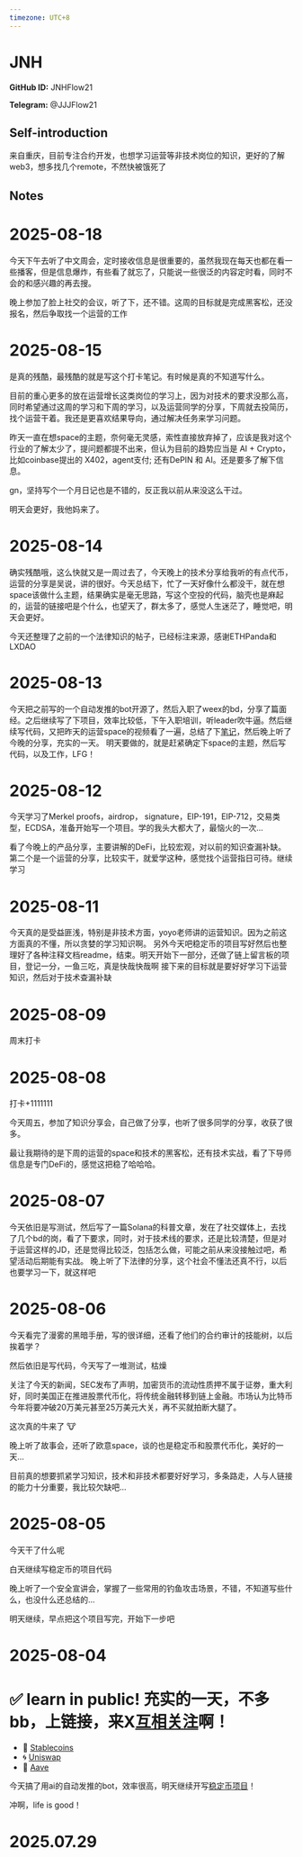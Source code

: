 ```yaml
---
timezone: UTC+8
---
```


# JNH

**GitHub ID:** JNHFlow21

**Telegram:** @JJJFlow21

## Self-introduction

来自重庆，目前专注合约开发，也想学习运营等非技术岗位的知识，更好的了解web3，想多找几个remote，不然快被饿死了

## Notes

<!-- Content_START -->
# 2025-08-18

今天下午去听了中文周会，定时接收信息是很重要的，虽然我现在每天也都在看一些播客，但是信息爆炸，有些看了就忘了，只能说一些很泛的内容定时看，同时不会的和感兴趣的再去搜。

晚上参加了脸上社交的会议，听了下，还不错。这周的目标就是完成黑客松，还没报名，然后争取找一个运营的工作

# 2025-08-15

是真的残酷，最残酷的就是写这个打卡笔记。有时候是真的不知道写什么。

目前的重心更多的放在运营增长这类岗位的学习上，因为对技术的要求没那么高，同时希望通过这周的学习和下周的学习，以及运营同学的分享，下周就去投简历，找个运营干着。我还是更喜欢结果导向，通过解决任务来学习问题。

昨天一直在想space的主题，奈何毫无灵感，索性直接放弃掉了，应该是我对这个行业的了解太少了，提问题都提不出来，但认为目前的趋势应当是 AI + Crypto，比如coinbase提出的 X402，agent支付; 还有DePIN 和 AI。还是要多了解下信息。

gn，坚持写个一个月日记也是不错的，反正我以前从来没这么干过。

明天会更好，我他妈来了。

# 2025-08-14

确实残酷哦，这么快就又是一周过去了，今天晚上的技术分享给我听的有点代币，运营的分享是吴说，讲的很好。今天总结下，忙了一天好像什么都没干，就在想space该做什么主题，结果确实是毫无思路，写这个空投的代码，脑壳也是麻起的，运营的链接吧是个什么，也望天了，群太多了，感觉人生迷茫了，睡觉吧，明天会更好。

今天还整理了之前的一个法律知识的帖子，已经标注来源，感谢ETHPanda和LXDAO

# 2025-08-13

今天把之前写的一个自动发推的bot开源了，然后入职了weex的bd，分享了篇面经。之后继续写了下项目，效率比较低，下午入职培训，听leader吹牛逼。然后继续写代码，又把昨天的运营space的视频看了一遍，总结了下[笔记](https://immense-cornet-074.notion.site/ethpanda-luna-24e9cbb1c8618014b3caff525520ca20?source=copy_link)，然后晚上听了今晚的分享，充实的一天。
明天要做的，就是赶紧确定下space的主题，然后写代码，以及工作，LFG！

# 2025-08-12

今天学习了Merkel proofs，airdrop， signature，EIP-191，EIP-712，交易类型，ECDSA，准备开始写一个项目。学的我头大都大了，最恼火的一次...

看了今晚上的产品分享，主要讲解的DeFi，比较宏观，对以前的知识查漏补缺。第二个是一个运营的分享，比较实干，就爱学这种，感觉找个运营指日可待。继续学习

# 2025-08-11

今天真的是受益匪浅，特别是非技术方面，yoyo老师讲的运营知识。因为之前这方面真的不懂，所以贪婪的学习知识啊。
另外今天吧稳定币的项目写好然后也整理好了各种注释文档readme，结束。明天开始下一部分，还做了链上留言板的项目，登记一分，一鱼三吃，真是快哉快哉啊
接下来的目标就是要好好学习下运营知识，然后对于技术查漏补缺

# 2025-08-09

周末打卡

# 2025-08-08

打卡+1111111

今天周五，参加了知识分享会，自己做了分享，也听了很多同学的分享，收获了很多。

最让我期待的是下周的运营的space和技术的黑客松，还有技术实战，看了下导师信息是专门DeFi的，感觉这把稳了哈哈哈。

# 2025-08-07

今天依旧是写测试，然后写了一篇Solana的科普文章，发在了社交媒体上，去找了几个bd的岗，看了下要求，同时，对于技术线的要求，还是比较清楚，但是对于运营这样的JD，还是觉得比较泛，包括怎么做，可能之前从来没接触过吧，希望活动后期能有实战。
晚上听了下法律的分享，这个社会不懂法还真不行，以后也要学习一下，就这样吧

# 2025-08-06

今天看完了漫雾的黑暗手册，写的很详细，还看了他们的合约审计的技能树，以后挨着学？

然后依旧是写代码，今天写了一堆测试，枯燥

关注了今天的新闻，SEC发布了声明，加密货币的流动性质押不属于证劵，重大利好，同时美国正在推进股票代币化，将传统金融转移到链上金融。市场认为比特币今年将要冲破20万美元甚至25万美元大关，再不买就拍断大腿了。

这次真的牛来了 🐮

晚上听了故事会，还听了欧意space，谈的也是稳定币和股票代币化，美好的一天...

目前真的想要抓紧学习知识，技术和非技术都要好好学习，多条路走，人与人链接的能力十分重要，我比较欠缺吧...

# 2025-08-05

今天干了什么呢

白天继续写稳定币的项目代码

晚上听了一个安全宣讲会，掌握了一些常用的钓鱼攻击场景，不错，不知道写些什么，也没什么还总结的...

明天继续，早点把这个项目写完，开始下一步吧

# 2025-08-04

# ✅ learn in public! 充实的一天，不多 bb，上链接，来X[互相关注](https://x.com/jerry4junhao)啊！

- 📌 [Stablecoins](https://x.com/jerry4junhao/status/1952282364337701155)  
- 🌀 [Uniswap](https://x.com/jerry4junhao/status/1952366890057424975)  
- 🏦 [Aave](https://x.com/jerry4junhao/status/1952367321571541304)  

今天搞了用ai的自动发推的bot，效率很高，明天继续开写[稳定币项目](https://github.com/JNHFlow21/DeFi-DecentralizedStableCoin)！

冲啊，life is good！


# 2025.07.29


<!-- Content_END -->
